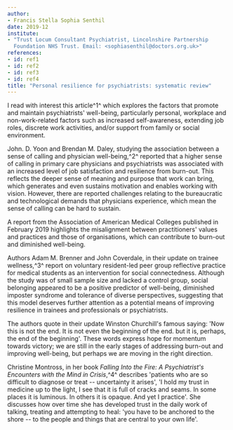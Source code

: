 ```yaml
---
author:
- Francis Stella Sophia Senthil
date: 2019-12
institute:
- "Trust Locum Consultant Psychiatrist, Lincolnshire Partnership
  Foundation NHS Trust. Email: <sophiasenthil@doctors.org.uk>"
references:
- id: ref1
- id: ref2
- id: ref3
- id: ref4
title: "Personal resilience for psychiatrists: systematic review"
---
```


I read with interest this article^1^ which explores the factors that
promote and maintain psychiatrists' well-being, particularly personal,
workplace and non-work-related factors such as increased self-awareness,
extending job roles, discrete work activities, and/or support from
family or social environment.

John. D. Yoon and Brendan M. Daley, studying the association between a
sense of calling and physician well-being,^2^ reported that a higher
sense of calling in primary care physicians and psychiatrists was
associated with an increased level of job satisfaction and resilience
from burn-out. This reflects the deeper sense of meaning and purpose
that work can bring, which generates and even sustains motivation and
enables working with vision. However, there are reported challenges
relating to the bureaucratic and technological demands that physicians
experience, which mean the sense of calling can be hard to sustain.

A report from the Association of American Medical Colleges published in
February 2019 highlights the misalignment between practitioners' values
and practices and those of organisations, which can contribute to
burn-out and diminished well-being.

Authors Adam M. Brenner and John Coverdale, in their update on trainee
wellness,^3^ report on voluntary resident-led peer group reflective
practice for medical students as an intervention for social
connectedness. Although the study was of small sample size and lacked a
control group, social belonging appeared to be a positive predictor of
well-being, diminished imposter syndrome and tolerance of diverse
perspectives, suggesting that this model deserves further attention as a
potential means of improving resilience in trainees and professionals or
psychiatrists.

The authors quote in their update Winston Churchill\'s famous saying:
'Now this is not the end. It is not even the beginning of the end. but
it is, perhaps, the end of the beginning'. These words express hope for
momentum towards victory; we are still in the early stages of addressing
burn-out and improving well-being, but perhaps we are moving in the
right direction.

Christine Montross, in her book *Falling Into the Fire: A
Psychiatrist\'s Encounters with the Mind in Crisis*,^4^ describes
'patients who are so difficult to diagnose or treat -- uncertainty it
arises', 'I hold my trust in medicine up to the light, I see that it is
full of cracks and seams. In some places it is luminous. In others it is
opaque. And yet I practice'. She discusses how over time she has
developed trust in the daily work of talking, treating and attempting to
heal: 'you have to be anchored to the shore -- to the people and things
that are central to your own life'.
